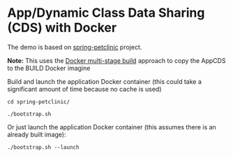 # App/Dynamic Class Data Sharing (CDS) with Docker

The demo is based on [spring-petclinic](https://github.com/spring-projects/spring-petclinic) project.

**Note:** This uses the [Docker multi-stage build](https://docs.docker.com/develop/develop-images/multistage-build/) approach to copy the AppCDS to the BUILD Docker imagine

Build and launch the application Docker container (this could take a significant amount of time because no cache is used)

```
cd spring-petclinic/
```

```
./bootstrap.sh
```

Or just launch the application Docker container (this assumes there is an already built image):

```
./bootstrap.sh --launch
```
